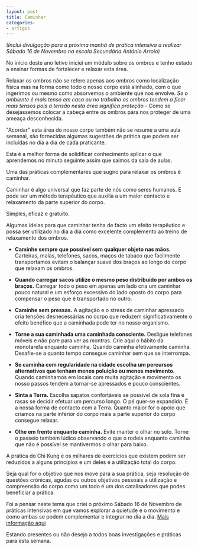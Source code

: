 ```yaml
---
layout: post
title: Caminhar
categories:
- artigos
---
```

*(Inclui divulgação para a próxima manhã de prática intensiva a realizar Sábado 16 de Novembro na escola Secundária António Arroio)*

No início deste ano letivo iniciei um módulo sobre os ombros e tenho estado a ensinar formas de fortalecer e relaxar esta área.

Relaxar os ombros não se refere apenas aos ombros como localização física mas na forma como todo o nosso corpo está alinhado, com o que ingerimos ou mesmo como absorvemos o ambiente que nos envolve. *Se o ambiente é mais tenso em casa ou no trabalho os ombros tendem a ficar mais tensos pois a tensão nesta área significa proteção* - Como se desejássemos colocar a cabeça entre os ombros para nos proteger de uma ameaça desconhecida. 

"Acordar" esta área do nosso corpo também não se resume a uma aula semanal, são fornecidas algumas sugestões de prática que podem ser incluídas no dia a dia de cada praticante. 

Esta é a melhor forma de solidificar conhecimento aplicar o que aprendemos no minuto seguinte assim que saímos da sala de aulas.

Uma das práticas complementares que sugiro para relaxar os ombros é caminhar. 

Caminhar é algo universal que faz parte de nós como seres humanos. E pode ser um método terapêutico que auxilia a um maior contacto e relaxamento da parte superior do corpo. 

Simples, eficaz e gratuito. 

Algumas ideias para que caminhar tenha de facto um efeito terapêutico e possa ser utilizado no dia a dia como excelente complemento ao treino de relaxamento dos ombros. 

+ **Caminhe sempre que possível sem qualquer objeto nas mãos.** Carteiras, malas, telefones, sacos, maços de tabaco que facilmente transportamos evitam o balançar suave dos braços ao longo do corpo que relaxam os ombros. 

+ **Quando carregar sacos utilize o  mesmo peso distribuído por ambos os braços.** Carregar todo o peso em apenas um lado cria um caminhar pouco natural e um esforço excessivo do lado oposto do corpo para compensar o peso que é transportado no outro. 

+ **Caminhe sem pressas.** A agitação e o stress de caminhar apressado cria tensões desnecessárias no corpo que reduzem significativamente o efeito benéfico que a caminhada pode ter no nosso organismo.

+ **Torne a sua caminhada uma caminhada consciente.** Desligue telefones móveis e não pare para ver as montras. Crie aqui o hábito da monotarefa enquanto caminha. Quando caminha efetivamente caminha. Desafie-se a quanto tempo consegue caminhar sem que se interrompa. 

+ **Se caminha com regularidade na cidade escolha um percursos alternativos que tenham menos poluição ou menos movimento.** Quando caminhamos em locais com muita agitação e movimento os nosso passos tendem a tornar-se apressados e pouco conscientes. 

+ **Sinta a Terra.** Escolha sapatos confortáveis se possível de sola fina e rasas se decidir efetuar um percurso longo. O pé quer-se expandido. É a nossa forma de contacto com a Terra. Quanto maior for o apoio que criamos na parte inferior do corpo mais a parte superior do corpo consegue relaxar. 

+ **Olhe em frente enquanto caminha.**  Evite manter o olhar no solo. Torne o passeio também lúdico observando o que o rodeia enquanto caminha que não é possível se mantivermos o olhar para baixo. 

A prática do Chi Kung e os milhares de exercícios que existem podem ser reduzidos a alguns princípios e um deles é a utilização total do corpo.

Seja qual for o objetivo que nos move para a sua prática, seja resolução de questões crónicas, agudas ou outros objetivos pessoais a utilização e compreensão do corpo como um todo é um dos catalisadores que podes beneficiar a prática. 

Foi a pensar neste tema que criei o próximo Sábado 16 de Novembro de práticas intensivas em que vamos explorar a quietude e o movimento e como ambas se podem complementar e integrar no dia a dia. [Mais informação aqui](http://devagar.org/intensivas.html)

Estando presentes ou não desejo a todos boas investigações e práticas para esta semana. 
